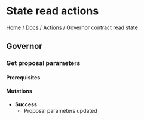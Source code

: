 # State read actions

[Home](../../../README.md) / [Docs](../../index.md) / [Actions](../index.md) / Governor contract read state

## Governor

### Get proposal parameters

#### Prerequisites

#### Mutations

- **Success**
  - Proposal parameters updated
